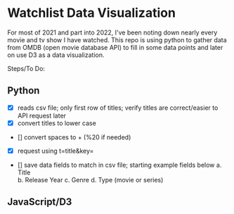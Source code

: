 # Watchlist Data Visualization

For most of 2021 and part into 2022, I've been noting down nearly every movie and tv show I have watched. This repo is using python to gather data from OMDB (open movie database API) to fill in some data points and later on use D3 as a data visualization. 

Steps/To Do:

## Python
- [x] reads csv file; only first row of titles; verify titles are correct/easier to API request later 
- [x] convert titles to lower case
- [] convert spaces to + (%20 if needed)
- [x] request using t=title&key= 
- [] save data fields to match in csv file; starting example fields below
    a. Title    
    b. Release Year
    c. Genre
    d. Type (movie or series)

## JavaScript/D3